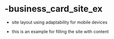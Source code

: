 # -business_card_site_ex

- site layout using adaptability for mobile devices

- this is an example for filling the site with content

